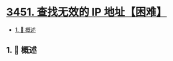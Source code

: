 # [3451. 查找无效的 IP 地址【困难】](https://github.com/Tdahuyou/TNotes.leetcode/tree/main/notes/3451.%20%E6%9F%A5%E6%89%BE%E6%97%A0%E6%95%88%E7%9A%84%20IP%20%E5%9C%B0%E5%9D%80%E3%80%90%E5%9B%B0%E9%9A%BE%E3%80%91)

<!-- region:toc -->

- [1. 📝 概述](#1--概述)

<!-- endregion:toc -->

## 1. 📝 概述
